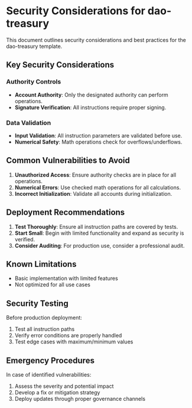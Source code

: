 # Security Considerations for dao-treasury

This document outlines security considerations and best practices for the dao-treasury template.

## Key Security Considerations

### Authority Controls

- **Account Authority**: Only the designated authority can perform operations.
- **Signature Verification**: All instructions require proper signing.

### Data Validation

- **Input Validation**: All instruction parameters are validated before use.
- **Numerical Safety**: Math operations check for overflows/underflows.

## Common Vulnerabilities to Avoid

1. **Unauthorized Access**: Ensure authority checks are in place for all operations.
2. **Numerical Errors**: Use checked math operations for all calculations.
3. **Incorrect Initialization**: Validate all accounts during initialization.

## Deployment Recommendations

1. **Test Thoroughly**: Ensure all instruction paths are covered by tests.
2. **Start Small**: Begin with limited functionality and expand as security is verified.
3. **Consider Auditing**: For production use, consider a professional audit.

## Known Limitations

- Basic implementation with limited features
- Not optimized for all use cases

## Security Testing

Before production deployment:

1. Test all instruction paths
2. Verify error conditions are properly handled
3. Test edge cases with maximum/minimum values

## Emergency Procedures

In case of identified vulnerabilities:

1. Assess the severity and potential impact
2. Develop a fix or mitigation strategy
3. Deploy updates through proper governance channels
